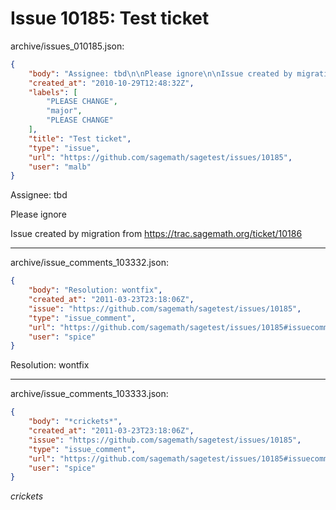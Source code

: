 # Issue 10185: Test ticket

archive/issues_010185.json:
```json
{
    "body": "Assignee: tbd\n\nPlease ignore\n\nIssue created by migration from https://trac.sagemath.org/ticket/10186\n\n",
    "created_at": "2010-10-29T12:48:32Z",
    "labels": [
        "PLEASE CHANGE",
        "major",
        "PLEASE CHANGE"
    ],
    "title": "Test ticket",
    "type": "issue",
    "url": "https://github.com/sagemath/sagetest/issues/10185",
    "user": "malb"
}
```
Assignee: tbd

Please ignore

Issue created by migration from https://trac.sagemath.org/ticket/10186





---

archive/issue_comments_103332.json:
```json
{
    "body": "Resolution: wontfix",
    "created_at": "2011-03-23T23:18:06Z",
    "issue": "https://github.com/sagemath/sagetest/issues/10185",
    "type": "issue_comment",
    "url": "https://github.com/sagemath/sagetest/issues/10185#issuecomment-103332",
    "user": "spice"
}
```

Resolution: wontfix



---

archive/issue_comments_103333.json:
```json
{
    "body": "*crickets*",
    "created_at": "2011-03-23T23:18:06Z",
    "issue": "https://github.com/sagemath/sagetest/issues/10185",
    "type": "issue_comment",
    "url": "https://github.com/sagemath/sagetest/issues/10185#issuecomment-103333",
    "user": "spice"
}
```

*crickets*
